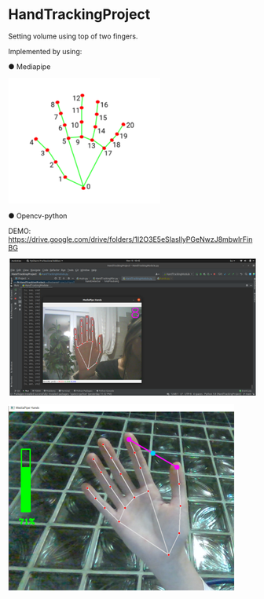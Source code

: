 # HandTrackingProject
Setting volume using top of two fingers. 

Implemented by using: 

● Mediapipe

![ScreenShot](/images/htp2.png)


● Opencv-python

DEMO:  https://drive.google.com/drive/folders/1I2O3E5eSIasllyPGeNwzJ8mbwIrFinBG

![ScreenShot](/images/htp1.png)

![ScreenShot](/images/htp3.png)
